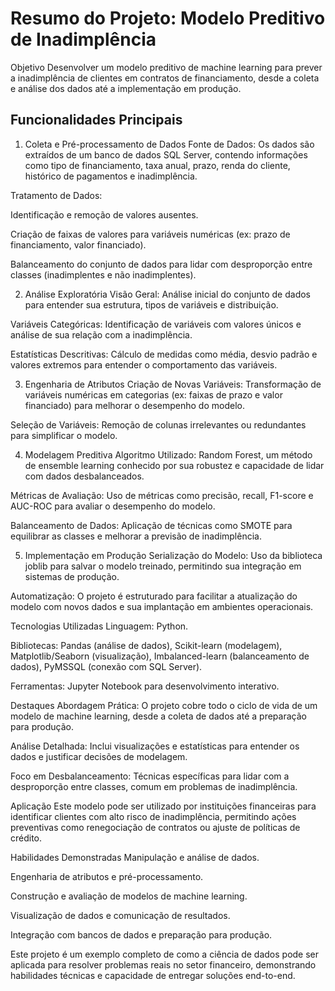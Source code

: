 <h1>Resumo do Projeto: Modelo Preditivo de Inadimplência</h1>
Objetivo
Desenvolver um modelo preditivo de machine learning para prever a inadimplência de clientes em contratos de financiamento, desde a coleta e análise dos dados até a implementação em produção.

## Funcionalidades Principais
1. Coleta e Pré-processamento de Dados
Fonte de Dados: Os dados são extraídos de um banco de dados SQL Server, contendo informações como tipo de financiamento, taxa anual, prazo, renda do cliente, histórico de pagamentos e inadimplência.

Tratamento de Dados:

Identificação e remoção de valores ausentes.

Criação de faixas de valores para variáveis numéricas (ex: prazo de financiamento, valor financiado).

Balanceamento do conjunto de dados para lidar com desproporção entre classes (inadimplentes e não inadimplentes).

2. Análise Exploratória
Visão Geral: Análise inicial do conjunto de dados para entender sua estrutura, tipos de variáveis e distribuição.

Variáveis Categóricas: Identificação de variáveis com valores únicos e análise de sua relação com a inadimplência.

Estatísticas Descritivas: Cálculo de medidas como média, desvio padrão e valores extremos para entender o comportamento das variáveis.

3. Engenharia de Atributos
Criação de Novas Variáveis: Transformação de variáveis numéricas em categorias (ex: faixas de prazo e valor financiado) para melhorar o desempenho do modelo.

Seleção de Variáveis: Remoção de colunas irrelevantes ou redundantes para simplificar o modelo.

4. Modelagem Preditiva
Algoritmo Utilizado: Random Forest, um método de ensemble learning conhecido por sua robustez e capacidade de lidar com dados desbalanceados.

Métricas de Avaliação: Uso de métricas como precisão, recall, F1-score e AUC-ROC para avaliar o desempenho do modelo.

Balanceamento de Dados: Aplicação de técnicas como SMOTE para equilibrar as classes e melhorar a previsão de inadimplência.

5. Implementação em Produção
Serialização do Modelo: Uso da biblioteca joblib para salvar o modelo treinado, permitindo sua integração em sistemas de produção.

Automatização: O projeto é estruturado para facilitar a atualização do modelo com novos dados e sua implantação em ambientes operacionais.

Tecnologias Utilizadas
Linguagem: Python.

Bibliotecas: Pandas (análise de dados), Scikit-learn (modelagem), Matplotlib/Seaborn (visualização), Imbalanced-learn (balanceamento de dados), PyMSSQL (conexão com SQL Server).

Ferramentas: Jupyter Notebook para desenvolvimento interativo.

Destaques
Abordagem Prática: O projeto cobre todo o ciclo de vida de um modelo de machine learning, desde a coleta de dados até a preparação para produção.

Análise Detalhada: Inclui visualizações e estatísticas para entender os dados e justificar decisões de modelagem.

Foco em Desbalanceamento: Técnicas específicas para lidar com a desproporção entre classes, comum em problemas de inadimplência.

Aplicação
Este modelo pode ser utilizado por instituições financeiras para identificar clientes com alto risco de inadimplência, permitindo ações preventivas como renegociação de contratos ou ajuste de políticas de crédito.

Habilidades Demonstradas
Manipulação e análise de dados.

Engenharia de atributos e pré-processamento.

Construção e avaliação de modelos de machine learning.

Visualização de dados e comunicação de resultados.

Integração com bancos de dados e preparação para produção.

Este projeto é um exemplo completo de como a ciência de dados pode ser aplicada para resolver problemas reais no setor financeiro, demonstrando habilidades técnicas e capacidade de entregar soluções end-to-end.
